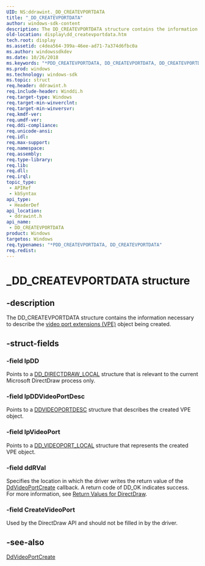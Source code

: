 ```yaml
---
UID: NS:ddrawint._DD_CREATEVPORTDATA
title: "_DD_CREATEVPORTDATA"
author: windows-sdk-content
description: The DD_CREATEVPORTDATA structure contains the information necessary to describe the video port extensions (VPE) object being created.
old-location: display\dd_createvportdata.htm
tech.root: display
ms.assetid: c4dea564-399a-46ee-ad71-7a374d6fbc0a
ms.author: windowssdkdev
ms.date: 10/26/2018
ms.keywords: "*PDD_CREATEVPORTDATA, DD_CREATEVPORTDATA, DD_CREATEVPORTDATA structure [Display Devices], _DD_CREATEVPORTDATA, ddrawint/DD_CREATEVPORTDATA, ddstrcts_397bd4aa-7d61-4efa-b47e-1ec97556a429.xml, display.dd_createvportdata"
ms.prod: windows
ms.technology: windows-sdk
ms.topic: struct
req.header: ddrawint.h
req.include-header: Winddi.h
req.target-type: Windows
req.target-min-winverclnt: 
req.target-min-winversvr: 
req.kmdf-ver: 
req.umdf-ver: 
req.ddi-compliance: 
req.unicode-ansi: 
req.idl: 
req.max-support: 
req.namespace: 
req.assembly: 
req.type-library: 
req.lib: 
req.dll: 
req.irql: 
topic_type:
 - APIRef
 - kbSyntax
api_type:
 - HeaderDef
api_location:
 - ddrawint.h
api_name:
 - DD_CREATEVPORTDATA
product: Windows
targetos: Windows
req.typenames: "*PDD_CREATEVPORTDATA, DD_CREATEVPORTDATA"
req.redist: 
---
```


# _DD_CREATEVPORTDATA structure


## -description


The DD_CREATEVPORTDATA structure contains the information necessary to describe the <a href="https://msdn.microsoft.com/a1de1905-09f3-4689-ace9-06690a1f930a">video port extensions (VPE)</a> object being created.


## -struct-fields




### -field lpDD

Points to a <a href="https://msdn.microsoft.com/58e378b7-863a-46d4-91cb-904ed4e892a3">DD_DIRECTDRAW_LOCAL</a> structure that is relevant to the current Microsoft DirectDraw process only.


### -field lpDDVideoPortDesc

Points to a <a href="https://msdn.microsoft.com/efd5907c-ed75-40be-b568-7c305310f79b">DDVIDEOPORTDESC</a> structure that describes the created VPE object.


### -field lpVideoPort

Points to a <a href="https://msdn.microsoft.com/c497d1ef-0eb1-465f-978c-60cf5606de93">DD_VIDEOPORT_LOCAL</a> structure that represents the created VPE object.


### -field ddRVal

Specifies the location in which the driver writes the return value of the <a href="https://msdn.microsoft.com/eeaf3cda-6220-4e8e-8f9e-9f52d1b05ab7">DdVideoPortCreate</a> callback. A return code of DD_OK indicates success. For more information, see <a href="https://msdn.microsoft.com/da4cc7d7-6826-48aa-96c6-004e31fc3e3e">Return Values for DirectDraw</a>.


### -field CreateVideoPort

Used by the DirectDraw API and should not be filled in by the driver. 


## -see-also




<a href="https://msdn.microsoft.com/eeaf3cda-6220-4e8e-8f9e-9f52d1b05ab7">DdVideoPortCreate</a>
 

 

